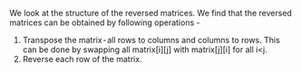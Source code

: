 We look at the structure of the reversed matrices. We find that the reversed matrices can be obtained by following operations -
​
1. Transpose the matrix - all rows to columns and columns to rows. This can be done by swapping all matrix[i][j] with matrix[j][i] for all i<j.
​
2. Reverse each row of the matrix.